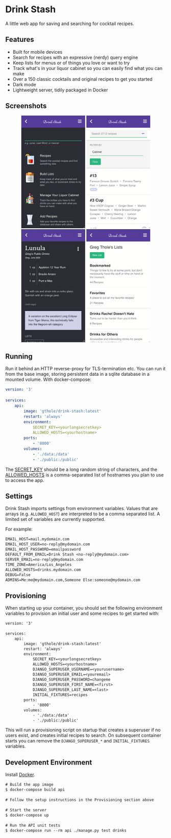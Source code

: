 # Drink Stash
A little web app for saving and searching for cocktail recipes.

## Features

- Built for mobile devices
- Search for recipes with an expressive (nerdy) query engine
- Keep lists for menus or of things you love or want to try
- Track what's in your liquor cabinet so you can easily find what you can make
- Over a 150 classic cocktails and original recipes to get you started
- Dark mode
- Lightweight server, tidily packaged in Docker

## Screenshots

<div align="center">
    <img width="200px" src="https://raw.githubusercontent.com/gthole/drink-stash/master/img/home.png"/>
    <img width="200px" src="https://raw.githubusercontent.com/gthole/drink-stash/master/img/search.png"/>
    <img width="200px" src="https://raw.githubusercontent.com/gthole/drink-stash/master/img/details.png"/>
    <img width="200px" src="https://raw.githubusercontent.com/gthole/drink-stash/master/img/lists.png"/>
</div>


## Running

Run it behind an HTTP reverse-proxy for TLS-termination etc. You can run it
from the base image, storing persistent data in a sqlite database in a
mounted volume.  With docker-compose:

```yaml
version: '3'

services:
    api:
        image: 'gthole/drink-stash:latest'
        restart: 'always'
        environment:
            SECRET_KEY=<yourlongsecretkey>
            ALLOWED_HOSTS=<yourhostname>
        ports:
            - '8000'
        volumes:
            - './data:/data'
            - './public:/public'
```

The [SECRET\_KEY](https://docs.djangoproject.com/en/3.0/ref/settings/#secret-key)
should be a long random string of characters, and the
[ALLOWED\_HOSTS](https://docs.djangoproject.com/en/3.0/ref/settings/#allowed-hosts)
is a comma-separated list of hostnames you plan to use to access the app.

## Settings

Drink Stash imports settings from environment variables. Values that are arrays
(e.g. `ALLOWED_HOST`) are interpreted to be a comma separated list. A limited
set of variables are currently supported.

For example:

```
EMAIL_HOST=mail.mydomain.com
EMAIL_HOST_USER=no-reply@mydomain.com
EMAIL_HOST_PASSWORD=emailpassword
DEFAULT_FROM_EMAIL=Drink Stash <no-reply@mydomain.com>
SERVER_EMAIL=no-reply@mydomain.com
TIME_ZONE=America/Los_Angeles
ALLOWED_HOSTS=drinks.mydomain.com
DEBUG=False
ADMINS=Me:me@mydomain.com,Someone Else:someone@mydomain.com
```

## Provisioning
When starting up your container, you should set the following environment
variables to provision an initial user and some recipes to get started with:

```
version: '3'

services:
    api:
        image: 'gthole/drink-stash:latest'
        restart: 'always'
        environment:
            SECRET_KEY=<yourlongsecretkey>
            ALLOWED_HOSTS=<yourhostname>
            DJANGO_SUPERUSER_USERNAME=<yourusername>
            DJANGO_SUPERUSER_EMAIL=<youremail>
            DJANGO_SUPERUSER_PASSWORD=changeme
            DJANGO_SUPERUSER_FIRST_NAME=<first>
            DJANGO_SUPERUSER_LAST_NAME=<last>
            INITIAL_FIXTURES=recipes
        ports:
            - '8000'
        volumes:
            - './data:/data'
            - './public:/public'
```

This will run a provisioning script on startup that creates a superuser if no
users exist, and creates initial recipes to search. On subsequent container
starts you can remove the `DJANGO_SUPERUSER_*` and `INITIAL_FIXTURES` variables.


## Development Environment
Install [Docker](https://www.docker.com/products/docker-desktop).

```
# Build the app image
$ docker-compose build api

# Follow the setup instructions in the Provisioning section above

# Start the server
$ docker-compose up

# Run the API unit tests
$ docker-compose run --rm api ./manage.py test drinks
```
